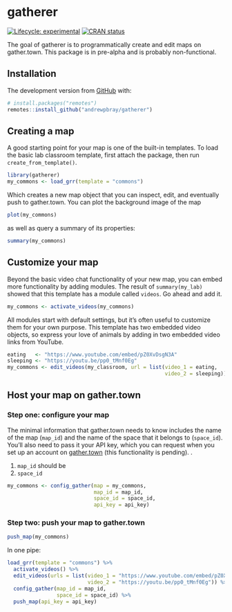 
<!-- README.md is generated from README.Rmd. Please edit that file -->

# gatherer

<!-- badges: start -->

[![Lifecycle:
experimental](https://img.shields.io/badge/lifecycle-experimental-orange.svg)](https://www.tidyverse.org/lifecycle/#experimental)
[![CRAN
status](https://www.r-pkg.org/badges/version/gatherer)](https://CRAN.R-project.org/package=gatherer)
<!-- badges: end -->

The goal of gatherer is to programmatically create and edit maps on
gather.town. This package is in pre-alpha and is probably
non-functional.

## Installation

The development version from [GitHub](https://github.com/) with:

``` r
# install.packages("remotes")
remotes::install_github("andrewpbray/gatherer")
```

## Creating a map

A good starting point for your map is one of the built-in templates. To
load the basic lab classroom template, first attach the package, then
run `create_from_template()`.

``` r
library(gatherer)
my_commons <- load_grr(template = "commons")
```

Which creates a new map object that you can inspect, edit, and
eventually push to gather.town. You can plot the background image of the
map

``` r
plot(my_commons)
```

as well as query a summary of its properties:

``` r
summary(my_commons)
```

## Customize your map

Beyond the basic video chat functionality of your new map, you can embed
more functionality by adding modules. The result of `summary(my_lab)`
showed that this template has a module called `videos`. Go ahead and add
it.

``` r
my_commons <- activate_videos(my_commons)
```

All modules start with default settings, but it’s often useful to
customize them for your own purpose. This template has two embedded
video objects, so express your love of animals by adding in two embedded
video links from YouTube.

``` r
eating   <- "https://www.youtube.com/embed/pZ0XvDsgN3A"
sleeping <- "https://youtu.be/pp0_tMnf0Eg"
my_commons <- edit_videos(my_classroom, url = list(video_1 = eating,
                                                   video_2 = sleeping))
```

## Host your map on gather.town

### Step one: configure your map

The minimal information that gather.town needs to know includes the name
of the map (`map_id`) and the name of the space that it belongs to
(`space_id`). You’ll also need to pass it your API key, which you can
request when you set up an account on [gather.town](gather.town) (this
functionality is pending). .

1.  `map_id` should be
2.  `space_id`

<!-- end list -->

``` r
my_commons <- config_gather(map = my_commons,
                            map_id = map_id, 
                            space_id = space_id, 
                            api_key = api_key)
```

### Step two: push your map to gather.town

``` r
push_map(my_commons)
```

In one pipe:

``` r
load_grr(template = "commons") %>%
  activate_videos() %>%
  edit_videos(urls = list(video_1 = "https://www.youtube.com/embed/pZ0XvDsgN3A",
                          video_2 = "https://youtu.be/pp0_tMnf0Eg")) %>%
  config_gather(map_id = map_id, 
                space_id = space_id) %>%
  push_map(api_key = api_key)
```
